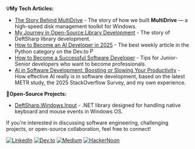 **💡My Tech Articles:**

- [The Story Behind MultiDrive](https://dev.to/empiree/the-story-behind-multidrive-eo8) - The story of how we built **MultiDrive** — a high-speed disk management toolkit for Windows.
- [My Journey in Open-Source Library Development](https://dev.to/empiree/my-journey-in-open-source-library-development-375g) - The story of DeftSharp library development.
- [How to Become an AI Developer in 2025](https://dev.to/empiree/how-to-become-an-ai-developer-in-2025-full-guide-resources-a0p) - The best weekly article in the Python category on the Dev.to <img src="https://raw.githubusercontent.com/danielcranney/readme-generator/main/public/icons/skills/python-colored.svg" width="15" height="15" alt="Python" />
- [How to Become a Successful Software Developer](https://dev.to/empiree/how-to-become-a-successful-software-developer-in-2024-2f07) - Tips for Junior-Senior developers who want to become professionals.
- [AI in Software Development: Boosting or Slowing Your Productivity](https://medium.com/@empiree/ai-in-software-development-boosting-or-slowing-your-productivity-7a495ff48f5a) - How effective AI really is in software development, based on the latest METR study, the 2025 StackOverflow Survey, and my own experience.

**🌟Open-Source Projects:**

- [DeftSharp.Windows.Input](https://github.com/Empiree/DeftSharp.Windows.Input) - .NET library designed for handling native keyboard and mouse events in Windows OS. 

If you're interested in discussing software engineering, challenging projects, or open-source collaboration, feel free to connect!

[![LinkedIn](https://img.shields.io/badge/LinkedIn-Connect-blue?style=for-the-badge&logo=linkedin&)](https://www.linkedin.com/in/empiree)
[![Dev.to](https://img.shields.io/badge/Dev.to-Read%20Now-purple?style=for-the-badge&logo=dev.to)](https://dev.to/empiree)
[![Medium](https://img.shields.io/badge/Medium-Insights-red?style=for-the-badge&logo=medium&logoColor=black)](https://medium.com/@empiree)
[![HackerNoon](https://img.shields.io/badge/HackerNoon-Articles-4CAF50?style=for-the-badge&logoColor=black)](https://hackernoon.com/u/empiree361)

